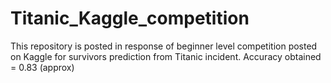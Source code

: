 # Titanic_Kaggle_competition
This repository is posted in response of beginner level competition posted on Kaggle for survivors prediction from Titanic incident.
Accuracy obtained = 0.83 (approx)
